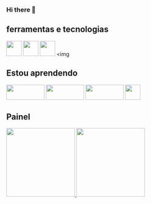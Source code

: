 ### Hi there 👋

<!--
**JuanMM0/JuanMM0** is a ✨ _special_ ✨ repository because its `README.md` (this file) appears on your GitHub profile.

Here are some ideas to get you started:

- 🔭 I’m currently working on ... Não estou trabalhando
- 🌱 I’m currently learning ... Estou no SENAI aprendendo programação
- 👯 I’m looking to collaborate on ... Não estou procurando
- 🤔 I’m looking for help with ... Não consigo ajudar
- 💬 Ask me about ... Procureme no Github
- 📫 How to reach me: ... não chergará 
- 😄 Pronouns: ... ele/dele
- ⚡ Fun fact: Não jogo LOL
-->

## ferramentas e tecnologias


<img src="https://cdn.jsdelivr.net/gh/devicons/devicon/icons/github/github-original.svg" width="40" height="40"/> <img src="https://cdn.jsdelivr.net/gh/devicons/devicon/icons/visualstudio/visualstudio-plain.svg" width="40" height="40" /> <img src="https://cdn.jsdelivr.net/gh/devicons/devicon/icons/nodejs/nodejs-original.svg" width="40" height="40" /> <img 
          
          


          
## Estou aprendendo

<img src="https://cdn.jsdelivr.net/gh/devicons/devicon/icons/html5/html5-original-wordmark.svg" width="100" height="40"/> <img src="https://cdn.jsdelivr.net/gh/devicons/devicon/icons/css3/css3-original-wordmark.svg" width="100" height="40"/> <img src="https://cdn.jsdelivr.net/gh/devicons/devicon/icons/java/java-original-wordmark.svg" width="100" height="40"/> <img src="https://cdn.jsdelivr.net/gh/devicons/devicon/icons/javascript/javascript-original.svg" width="40" height="40"/> 

                                                                                                                          
                                                                                                                          

## Painel

<div> <a href="https://github.com/JuanMM0"> <img height="180em" src="https://github-readme-stats.vercel.app/api/top-langs/?username=JuanMM0&layout=compact&langs_count=7&theme=dracula"/> <img height="180em" src="https://github-readme-stats.vercel.app/api?username=JuanMM0&show_icons=true&theme=dracula&include_all_commits=true&count_private=true"/> </div>
